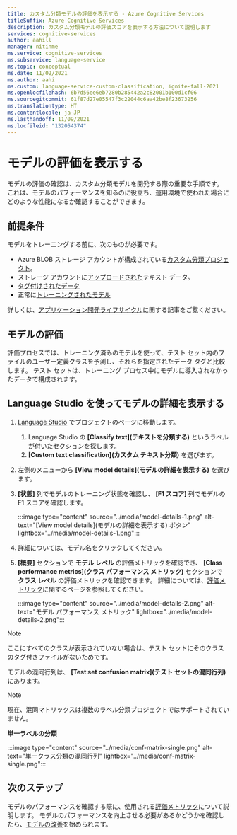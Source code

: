```yaml
---
title: カスタム分類モデルの評価を表示する - Azure Cognitive Services
titleSuffix: Azure Cognitive Services
description: カスタム分類モデルの評価スコアを表示する方法について説明します
services: cognitive-services
author: aahill
manager: nitinme
ms.service: cognitive-services
ms.subservice: language-service
ms.topic: conceptual
ms.date: 11/02/2021
ms.author: aahi
ms.custom: language-service-custom-classification, ignite-fall-2021
ms.openlocfilehash: 6b7d56ee6eb7280b285442a2c82001b100d1cf06
ms.sourcegitcommit: 61f87d27e05547f3c22044c6aa42be8f23673256
ms.translationtype: HT
ms.contentlocale: ja-JP
ms.lasthandoff: 11/09/2021
ms.locfileid: "132054374"
---
```

# <a name="view-the-model-evaluation"></a>モデルの評価を表示する

モデルの評価の確認は、カスタム分類モデルを開発する際の重要な手順です。 これは、モデルのパフォーマンスを知るのに役立ち、運用環境で使われた場合にどのような性能になるか確認することができます。 


## <a name="prerequisites"></a>前提条件

モデルをトレーニングする前に、次のものが必要です。
* Azure BLOB ストレージ アカウントが構成されている[カスタム分類プロジェクト](create-project.md)。 
* ストレージ アカウントに[アップロードされた](create-project.md#prepare-training-data)テキスト データ。
* [タグ付けされたデータ](tag-data.md)
* 正常に[トレーニングされたモデル](train-model.md)

詳しくは、[アプリケーション開発ライフサイクル](../overview.md#project-development-lifecycle)に関する記事をご覧ください。

## <a name="model-evaluation"></a>モデルの評価

評価プロセスでは、トレーニング済みのモデルを使って、テスト セット内のファイルのユーザー定義クラスを予測し、それらを指定されたデータ タグと比較します。 テスト セットは、トレーニング プロセス中にモデルに導入されなかったデータで構成されます。 

## <a name="view-the-model-details-using-language-studio"></a>Language Studio を使ってモデルの詳細を表示する

1. [Language Studio](https://aka.ms/languageStudio) でプロジェクトのページに移動します。
    1. Language Studio の **[Classify text]\(テキストを分類する\)** というラベルが付いたセクションを探します。
    2. **[Custom text classification]\(カスタム テキスト分類\)** を選びます。 

2. 左側のメニューから **[View model details]\(モデルの詳細を表示する\)** を選びます。

3. **[状態]** 列でモデルのトレーニング状態を確認し、 **[F1 スコア]** 列でモデルの F1 スコアを確認します。

    :::image type="content" source="../media/model-details-1.png" alt-text="[View model details]\(モデルの詳細を表示する\) ボタン" lightbox="../media/model-details-1.png":::

1. 詳細については、モデル名をクリックしてください。

2. **[概要]** セクションで **モデル レベル** の評価メトリックを確認でき、 **[Class performance metrics]\(クラス パフォーマンス メトリック\)** セクションで **クラス レベル** の評価メトリックを確認できます。 詳細については、[評価メトリック](../concepts/evaluation.md#model-level-and-class-level-evaluation-metrics)に関するページを参照してください。

    :::image type="content" source="../media/model-details-2.png" alt-text="モデル パフォーマンス メトリック" lightbox="../media/model-details-2.png":::

> [!NOTE]
> ここにすべてのクラスが表示されていない場合は、テスト セットにそのクラスのタグ付きファイルがないためです。

モデルの混同行列は、 **[Test set confusion matrix]\(テスト セットの混同行列\)** にあります。

> [!NOTE]
> 現在、混同マトリックスは複数のラベル分類プロジェクトではサポートされていません。

**単一ラベルの分類**

:::image type="content" source="../media/conf-matrix-single.png" alt-text="単一クラス分類の混同行列" lightbox="../media/conf-matrix-single.png":::

<!-- **Multiple Label Classification**

:::image type="content" source="../media/conf-matrix-multi.png" alt-text="Confusion matrix for multiple class classification" lightbox="../media/conf-matrix-multi.png"::: -->

## <a name="next-steps"></a>次のステップ

モデルのパフォーマンスを確認する際に、使用される[評価メトリック](../concepts/evaluation.md)について説明します。 モデルのパフォーマンスを向上させる必要があるかどうかを確認したら、[モデルの改善](improve-model.md)を始められます。
